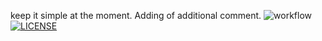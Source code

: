 keep it simple at the moment. Adding of additional comment.
![workflow](https://github.com/DonisioRash/sem/actions/workflows/main.yml/badge.svg)
[![LICENSE](https://img.shields.io/github/license/DonisioRash/devops.svg?style=flat-square)](https://github.com/DonisioRash/sem/blob/master/LICENSE)
